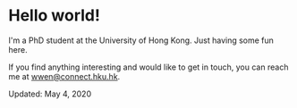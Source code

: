 # Hello world!
I'm a PhD student at the University of Hong Kong. Just having some fun here.

If you find anything interesting and would like to get in touch, you can reach me at wwen@connect.hku.hk.

Updated: May 4, 2020
